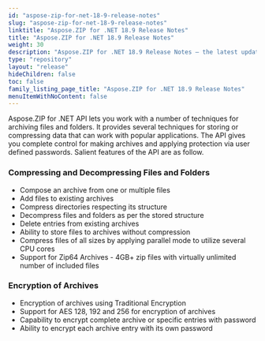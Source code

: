 ```yaml
---
id: "aspose-zip-for-net-18-9-release-notes"
slug: "aspose-zip-for-net-18-9-release-notes"
linktitle: "Aspose.ZIP for .NET 18.9 Release Notes"
title: "Aspose.ZIP for .NET 18.9 Release Notes"
weight: 30
description: "Aspose.ZIP for .NET 18.9 Release Notes – the latest updates and fixes."
type: "repository"
layout: "release"
hideChildren: false
toc: false
family_listing_page_title: "Aspose.ZIP for .NET 18.9 Release Notes"
menuItemWithNoContent: false
---
```


Aspose.ZIP for .NET API lets you work with a number of techniques for archiving files and folders. It provides several techniques for storing or compressing data that can work with popular applications. The API gives you complete control for making archives and applying protection via user defined passwords. Salient features of the API are as follow.
### **Compressing and Decompressing Files and Folders**
- Compose an archive from one or multiple files
- Add files to existing archives
- Compress directories respecting its structure
- Decompress files and folders as per the stored structure
- Delete entries from existing archives
- Ability to store files to archives without compression
- Compress files of all sizes by applying parallel mode to utilize several CPU cores
- Support for Zip64 Archives - 4GB+ zip files with virtually unlimited number of included files
### **Encryption of Archives**
- Encryption of archives using Traditional Encryption
- Support for AES 128, 192 and 256 for encryption of archives
- Capability to encrypt complete archive or specific entries with password
- Ability to encrypt each archive entry with its own password
